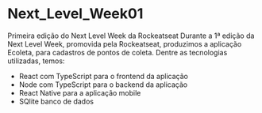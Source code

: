 # Next_Level_Week01
Primeira edição do Next Level Week da Rockeatseat
Durante a 1ª edição da Next Level Week, promovida pela Rockeatseat, produzimos a aplicação Ecoleta, para cadastros de pontos de coleta. Dentre as tecnologias utilizadas, temos:

* React com TypeScript para o frontend da aplicação
* Node com TypeScript para o backend da aplicação
* React Native para a aplicação mobile
* SQlite banco de dados
